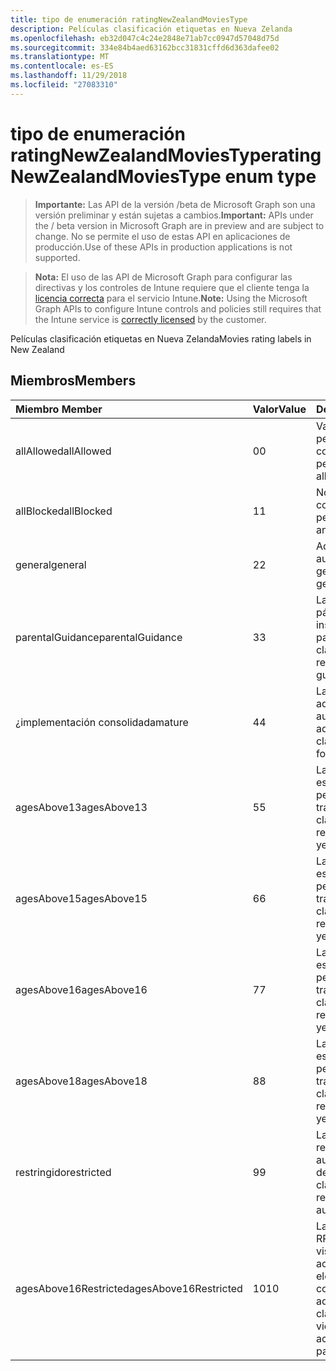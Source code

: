```yaml
---
title: tipo de enumeración ratingNewZealandMoviesType
description: Películas clasificación etiquetas en Nueva Zelanda
ms.openlocfilehash: eb32d047c4c24e2848e71ab7cc0947d57048d75d
ms.sourcegitcommit: 334e84b4aed63162bcc31831cffd6d363dafee02
ms.translationtype: MT
ms.contentlocale: es-ES
ms.lasthandoff: 11/29/2018
ms.locfileid: "27083310"
---
```

# <a name="ratingnewzealandmoviestype-enum-type"></a><span data-ttu-id="13cb8-103">tipo de enumeración ratingNewZealandMoviesType</span><span class="sxs-lookup"><span data-stu-id="13cb8-103">ratingNewZealandMoviesType enum type</span></span>

> <span data-ttu-id="13cb8-104">**Importante:** Las API de la versión /beta de Microsoft Graph son una versión preliminar y están sujetas a cambios.</span><span class="sxs-lookup"><span data-stu-id="13cb8-104">**Important:** APIs under the / beta version in Microsoft Graph are in preview and are subject to change.</span></span> <span data-ttu-id="13cb8-105">No se permite el uso de estas API en aplicaciones de producción.</span><span class="sxs-lookup"><span data-stu-id="13cb8-105">Use of these APIs in production applications is not supported.</span></span>

> <span data-ttu-id="13cb8-106">**Nota:** El uso de las API de Microsoft Graph para configurar las directivas y los controles de Intune requiere que el cliente tenga la [licencia correcta](https://go.microsoft.com/fwlink/?linkid=839381) para el servicio Intune.</span><span class="sxs-lookup"><span data-stu-id="13cb8-106">**Note:** Using the Microsoft Graph APIs to configure Intune controls and policies still requires that the Intune service is [correctly licensed](https://go.microsoft.com/fwlink/?linkid=839381) by the customer.</span></span>

<span data-ttu-id="13cb8-107">Películas clasificación etiquetas en Nueva Zelanda</span><span class="sxs-lookup"><span data-stu-id="13cb8-107">Movies rating labels in New Zealand</span></span>
## <a name="members"></a><span data-ttu-id="13cb8-108">Miembros</span><span class="sxs-lookup"><span data-stu-id="13cb8-108">Members</span></span>
|<span data-ttu-id="13cb8-109">Miembro	</span><span class="sxs-lookup"><span data-stu-id="13cb8-109">Member</span></span>|<span data-ttu-id="13cb8-110">Valor</span><span class="sxs-lookup"><span data-stu-id="13cb8-110">Value</span></span>|<span data-ttu-id="13cb8-111">Descripción</span><span class="sxs-lookup"><span data-stu-id="13cb8-111">Description</span></span>|
|:---|:---|:---|
|<span data-ttu-id="13cb8-112">allAllowed</span><span class="sxs-lookup"><span data-stu-id="13cb8-112">allAllowed</span></span>|<span data-ttu-id="13cb8-113">0</span><span class="sxs-lookup"><span data-stu-id="13cb8-113">0</span></span>|<span data-ttu-id="13cb8-114">Valor predeterminado, permitir que el contenido de todas las películas</span><span class="sxs-lookup"><span data-stu-id="13cb8-114">Default value, allow all movies content</span></span>|
|<span data-ttu-id="13cb8-115">allBlocked</span><span class="sxs-lookup"><span data-stu-id="13cb8-115">allBlocked</span></span>|<span data-ttu-id="13cb8-116">1</span><span class="sxs-lookup"><span data-stu-id="13cb8-116">1</span></span>|<span data-ttu-id="13cb8-117">No permitir cualquier contenido de películas</span><span class="sxs-lookup"><span data-stu-id="13cb8-117">Do not allow any movies content</span></span>|
|<span data-ttu-id="13cb8-118">general</span><span class="sxs-lookup"><span data-stu-id="13cb8-118">general</span></span>|<span data-ttu-id="13cb8-119">2</span><span class="sxs-lookup"><span data-stu-id="13cb8-119">2</span></span>|<span data-ttu-id="13cb8-120">Adecuada para una audiencia general</span><span class="sxs-lookup"><span data-stu-id="13cb8-120">Suitable for general audience</span></span>|
|<span data-ttu-id="13cb8-121">parentalGuidance</span><span class="sxs-lookup"><span data-stu-id="13cb8-121">parentalGuidance</span></span>|<span data-ttu-id="13cb8-122">3</span><span class="sxs-lookup"><span data-stu-id="13cb8-122">3</span></span>|<span data-ttu-id="13cb8-123">La clasificación de páginas recomienda instrucciones padres</span><span class="sxs-lookup"><span data-stu-id="13cb8-123">The PG classification recommends parental guidance</span></span>|
|<span data-ttu-id="13cb8-124">¿implementación consolidada</span><span class="sxs-lookup"><span data-stu-id="13cb8-124">mature</span></span>|<span data-ttu-id="13cb8-125">4</span><span class="sxs-lookup"><span data-stu-id="13cb8-125">4</span></span>|<span data-ttu-id="13cb8-126">La clasificación de M es adecuada para una audiencia para adultos</span><span class="sxs-lookup"><span data-stu-id="13cb8-126">The M classification is suitable for mature audience</span></span>|
|<span data-ttu-id="13cb8-127">agesAbove13</span><span class="sxs-lookup"><span data-stu-id="13cb8-127">agesAbove13</span></span>|<span data-ttu-id="13cb8-128">5</span><span class="sxs-lookup"><span data-stu-id="13cb8-128">5</span></span>|<span data-ttu-id="13cb8-129">La clasificación de R13 está restringida a las personas 13 años y a través de</span><span class="sxs-lookup"><span data-stu-id="13cb8-129">The R13 classification is restricted to persons 13 years and over</span></span>|
|<span data-ttu-id="13cb8-130">agesAbove15</span><span class="sxs-lookup"><span data-stu-id="13cb8-130">agesAbove15</span></span>|<span data-ttu-id="13cb8-131">6</span><span class="sxs-lookup"><span data-stu-id="13cb8-131">6</span></span>|<span data-ttu-id="13cb8-132">La clasificación de R15 está restringida a las personas 15 años y a través de</span><span class="sxs-lookup"><span data-stu-id="13cb8-132">The R15 classification is restricted to persons 15 years and over</span></span>|
|<span data-ttu-id="13cb8-133">agesAbove16</span><span class="sxs-lookup"><span data-stu-id="13cb8-133">agesAbove16</span></span>|<span data-ttu-id="13cb8-134">7</span><span class="sxs-lookup"><span data-stu-id="13cb8-134">7</span></span>|<span data-ttu-id="13cb8-135">La clasificación de R16 está restringida a las personas 16 años y a través de</span><span class="sxs-lookup"><span data-stu-id="13cb8-135">The R16 classification is restricted to persons 16 years and over</span></span>|
|<span data-ttu-id="13cb8-136">agesAbove18</span><span class="sxs-lookup"><span data-stu-id="13cb8-136">agesAbove18</span></span>|<span data-ttu-id="13cb8-137">8</span><span class="sxs-lookup"><span data-stu-id="13cb8-137">8</span></span>|<span data-ttu-id="13cb8-138">La clasificación de R18 está restringida a las personas 18 años y a través de</span><span class="sxs-lookup"><span data-stu-id="13cb8-138">The R18 classification is restricted to persons 18 years and over</span></span>|
|<span data-ttu-id="13cb8-139">restringido</span><span class="sxs-lookup"><span data-stu-id="13cb8-139">restricted</span></span>|<span data-ttu-id="13cb8-140">9</span><span class="sxs-lookup"><span data-stu-id="13cb8-140">9</span></span>|<span data-ttu-id="13cb8-141">La clasificación R está restringida a una audiencia determinada</span><span class="sxs-lookup"><span data-stu-id="13cb8-141">The R classification is restricted to a certain audience</span></span>|
|<span data-ttu-id="13cb8-142">agesAbove16Restricted</span><span class="sxs-lookup"><span data-stu-id="13cb8-142">agesAbove16Restricted</span></span>|<span data-ttu-id="13cb8-143">10</span><span class="sxs-lookup"><span data-stu-id="13cb8-143">10</span></span>|<span data-ttu-id="13cb8-144">La clasificación de RP16 requiere los visores de 16 acompañada de un elemento primario o un contenido para adultos</span><span class="sxs-lookup"><span data-stu-id="13cb8-144">The RP16 classification requires viewers under 16 accompanied by a parent or an adult</span></span>|






